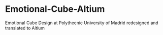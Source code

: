 # Emotional-Cube-Altium
Emotional Cube Design at Polythecnic University of Madrid redesigned and translated to Altium
